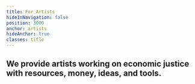 ```yaml
---
title: For Artists
hideInNavigation: false
position: 3000
anchor: artists
hideAnchor: true
classes: title
---
```


## We provide artists working on economic justice with resources, money, ideas, and tools.
